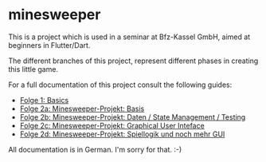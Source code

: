 # minesweeper

This is a project which is used in a seminar at Bfz-Kassel GmbH, aimed at 
beginners in Flutter/Dart.

The different branches of this project, represent different phases in 
creating this little game.

For a full documentation of this project consult the following guides:

- [Folge 1: Basics](https://github.com/AUSoftAndreas/students/wiki/Flutter-1:-Basics)
- [Folge 2a: Minesweeper-Projekt: Basis](https://github.com/AUSoftAndreas/students/wiki/Flutter-2a:-Minesweeper:-Basis)
- [Folge 2b: Minesweeper-Projekt: Daten / State Management / Testing](https://github.com/AUSoftAndreas/students/wiki/Flutter-2b:-Minesweeper:-Daten-und-State-Management)
- [Folge 2c: Minesweeper-Projekt: Graphical User Inteface](https://github.com/AUSoftAndreas/students/wiki/Flutter-2c:-Minesweeper:-Graphical-user-interface-(GUI))
- [Folge 2d: Minesweeper-Projekt: Spiellogik und noch mehr GUI](https://github.com/AUSoftAndreas/students/wiki/Flutter-2d:-Minesweeper:-Spiellogik-und-noch-mehr-GUI)

All documentation is in German. I'm sorry for that. :-)
